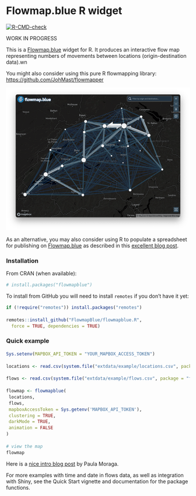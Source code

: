 

# Flowmap.blue R widget

<!-- badges: start -->

<a
href="https://github.com/FlowmapBlue/flowmapblue.R/actions/workflows/R-CMD-check.yaml"
target="_blank"><img
src="https://github.com/FlowmapBlue/flowmapblue.R/actions/workflows/R-CMD-check.yaml/badge.svg"
alt="R-CMD-check" /></a> <!-- badges: end -->

WORK IN PROGRESS

This is a [Flowmap.blue](https://flowmap.blue) widget for R. It produces
an interactive flow map representing numbers of movements between
locations (origin-destination data).wn

You might also consider using this pure R flowmapping library:
https://github.com/JohMast/flowmapper

![](man/figures/demo.png)

As an alternative, you may also consider using R to populate a
spreadsheet for publishing on [Flowmap.blue](https://flowmap.blue) as
described in this [excellent blog
post](https://doodles.mountainmath.ca/blog/2020/01/06/flow-maps/).

### Installation

From CRAN (when available):

``` r
# install.packages("flowmapblue")
```

To install from GitHub you will need to install `remotes` if you don’t
have it yet:

``` r
if (!require("remotes")) install.packages("remotes")

remotes::install_github("FlowmapBlue/flowmapblue.R",
  force = TRUE, dependencies = TRUE)
```

### Quick example

``` r
Sys.setenv(MAPBOX_API_TOKEN = "YOUR_MAPBOX_ACCESS_TOKEN")

locations <- read.csv(system.file("extdata/example/locations.csv", package = "flowmapblue"))

flows <- read.csv(system.file("extdata/example/flows.csv", package = "flowmapblue"))

flowmap <- flowmapblue(
 locations,
 flows,
 mapboxAccessToken = Sys.getenv('MAPBOX_API_TOKEN'),
 clustering = TRUE,
 darkMode = TRUE,
 animation = FALSE
)

# view the map
flowmap
```

Here is a [nice intro blog
post](https://www.paulamoraga.com/blog/2020-07-11-mobility.html) by
Paula Moraga.

For more examples with time and date in flows data, as well as
integration with Shiny, see the Quick Start vignette and documentation
for the package functions.
